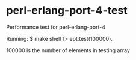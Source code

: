 perl-erlang-port-4-test
=======================

Performance test for perl-erlang-port-4

Running:
$ make shell
1> ept:test(100000).

100000 is the number of elements in testing array
